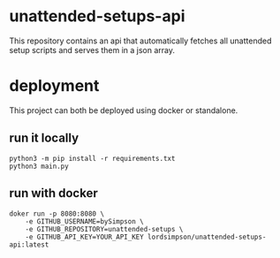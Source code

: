 # unattended-setups-api
This repository contains an api that automatically fetches all unattended setup scripts and serves them in a json array.

# deployment
This project can both be deployed using docker or standalone.
## run it locally
````shell
python3 -m pip install -r requirements.txt
python3 main.py
````
## run with docker
````docker
doker run -p 8080:8080 \
    -e GITHUB_USERNAME=bySimpson \ 
    -e GITHUB_REPOSITORY=unattended-setups \
    -e GITHUB_API_KEY=YOUR_API_KEY lordsimpson/unattended-setups-api:latest
````